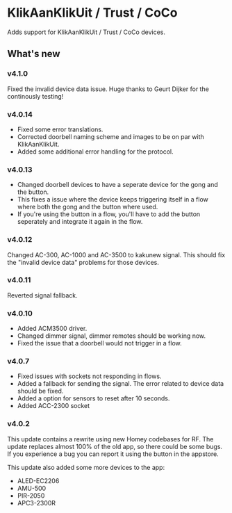 # KlikAanKlikUit / Trust / CoCo

Adds support for KlikAanKlikUit / Trust / CoCo devices.

## What's new

### v4.1.0
Fixed the invalid device data issue. Huge thanks to Geurt Dijker for the continously testing!

### v4.0.14
* Fixed some error translations.
* Corrected doorbell naming scheme and images to be on par with KlikAanKlikUit.
* Added some additional error handling for the protocol.

### v4.0.13
* Changed doorbell devices to have a seperate device for the gong and the button.
* This fixes a issue where the device keeps triggering itself in a flow where both the gong and the button where used.
* If you're using the button in a flow, you'll have to add the button seperately and integrate it again in the flow.

### v4.0.12
Changed AC-300, AC-1000 and AC-3500 to kakunew signal. This should fix the "invalid device data" problems for those devices.

### v4.0.11
Reverted signal fallback.

### v4.0.10
* Added ACM3500 driver.
* Changed dimmer signal, dimmer remotes should be working now.
* Fixed the issue that a doorbell would not trigger in a flow.

### v4.0.7
* Fixed issues with sockets not responding in flows.
* Added a fallback for sending the signal. The error related to device data should be fixed.
* Added a option for sensors to reset after 10 seconds.
* Added ACC-2300 socket

### v4.0.2
This update contains a rewrite using new Homey codebases for RF.
The update replaces almost 100% of the old app, so there could be some bugs.
If you experience a bug you can report it using the button in the appstore.

This update also added some more devices to the app:
* ALED-EC2206
* AMU-500
* PIR-2050
* APC3-2300R
